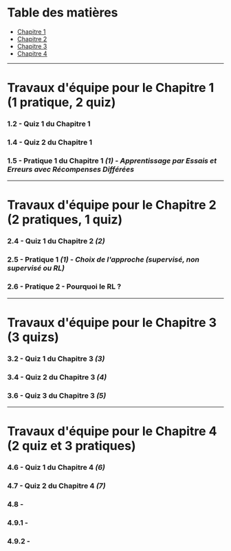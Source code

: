 
# Table des matières

- [Chapitre 1](#chapitre-1-1-pratique-1-quiz)
- [Chapitre 2](#chapitre-2-2-pratiques-1-quiz)
- [Chapitre 3](#chapitre-3-3-quizs)
- [Chapitre 4](#chapitre-4-1-quiz)

---

# Travaux d'équipe pour le Chapitre 1 (1 pratique, 2 quiz)

### 1.2 - Quiz 1 du Chapitre 1  
### 1.4 - Quiz 2 du Chapitre 1 
### 1.5 - Pratique 1 du Chapitre 1 *(1) - Apprentissage par Essais et Erreurs avec Récompenses Différées*  

---

# Travaux d'équipe pour le Chapitre 2 (2 pratiques, 1 quiz)

### 2.4 - Quiz 1 du Chapitre 2 *(2)*  
### 2.5 - Pratique 1 *(1) - Choix de l'approche (supervisé, non supervisé ou RL)*  
### 2.6 - Pratique 2 - Pourquoi le RL ?  

---

# Travaux d'équipe pour le Chapitre 3 (3 quizs)

### 3.2 - Quiz 1 du Chapitre 3 *(3)*  
### 3.4 - Quiz 2 du Chapitre 3 *(4)*  
### 3.6 - Quiz 3 du Chapitre 3 *(5)*  

---

# Travaux d'équipe pour le Chapitre 4 (2 quiz et 3 pratiques)

### 4.6 - Quiz 1 du Chapitre 4 *(6)*
### 4.7 - Quiz 2 du Chapitre 4 *(7)*
### 4.8 - 
### 4.9.1 - 
### 4.9.2 - 
